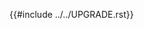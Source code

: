 <!--
  Include the contents of UPGRADE.rst from the project root without moving it, which may
  break links around the internet. Additionally, note that SUMMARY.md is unable to 
  directly link to content outside of the docs/ directory. So we use this file as a 
  redirection.
-->
{{#include ../../UPGRADE.rst}}